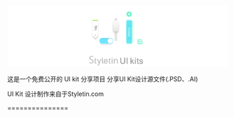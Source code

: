 
![](https://github.com/nullice/Styletin_UIkits/blob/master/Cover/LOGO_700w2.png)

这是一个免费公开的 UI kit 分享项目
分享UI Kit设计源文件(.PSD、.AI)

UI Kit 设计制作来自于Styletin.com

===============
